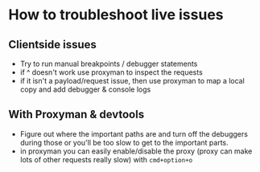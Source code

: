 # How to troubleshoot live issues

## Clientside issues
* Try to run manual breakpoints / debugger statements
* if ^ doesn't work use proxyman to inspect the requests
* if it isn't a payload/request issue, then use proxyman to map a local copy and
add debugger & console logs

## With Proxyman & devtools
* Figure out where the important paths are and turn off the debuggers during
those or you'll be too slow to get to the important parts.
* in proxyman you can easily enable/disable the proxy (proxy can make lots of
other requests really slow) with `cmd+option+o`
